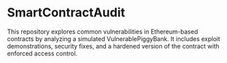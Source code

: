 # SmartContractAudit
This repository explores common vulnerabilities in Ethereum-based contracts by analyzing a simulated VulnerablePiggyBank. It includes exploit demonstrations, security fixes, and a hardened version of the contract with enforced access control.
